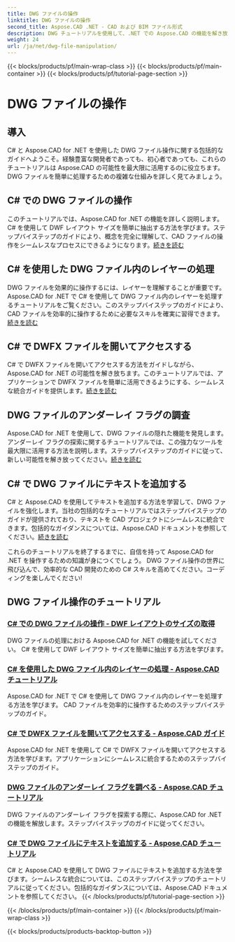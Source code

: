 ```yaml
---
title: DWG ファイルの操作
linktitle: DWG ファイルの操作
second_title: Aspose.CAD .NET - CAD および BIM ファイル形式
description: DWG チュートリアルを使用して、.NET での Aspose.CAD の機能を解き放ちます。 C# をマスターして、効率的な CAD 処理を行い、DWF レイアウト サイズをシームレスに抽出します。
weight: 24
url: /ja/net/dwg-file-manipulation/
---
```


{{< blocks/products/pf/main-wrap-class >}}
{{< blocks/products/pf/main-container >}}
{{< blocks/products/pf/tutorial-page-section >}}

# DWG ファイルの操作


## 導入

C# と Aspose.CAD for .NET を使用した DWG ファイル操作に関する包括的なガイドへようこそ。経験豊富な開発者であっても、初心者であっても、これらのチュートリアルは Aspose.CAD の可能性を最大限に活用するのに役立ちます。 DWG ファイルを簡単に処理するための複雑な仕組みを詳しく見てみましょう。

## C# での DWG ファイルの操作
このチュートリアルでは、Aspose.CAD for .NET の機能を詳しく説明します。 C# を使用して DWF レイアウト サイズを簡単に抽出する方法を学びます。ステップバイステップのガイドにより、概念を完全に理解して、CAD ファイルの操作をシームレスなプロセスにできるようになります。[続きを読む](./get-size-of-dwf-layout/)

## C# を使用した DWG ファイル内のレイヤーの処理
DWG ファイルを効果的に操作するには、レイヤーを理解することが重要です。 Aspose.CAD for .NET で C# を使用して DWG ファイル内のレイヤーを処理するチュートリアルをご覧ください。このステップバイステップのガイドにより、CAD ファイルを効率的に操作するために必要なスキルを確実に習得できます。[続きを読む](./support-of-layers/)

## C# で DWFX ファイルを開いてアクセスする
C# で DWFX ファイルを開いてアクセスする方法をガイドしながら、Aspose.CAD for .NET の可能性を解き放ちます。このチュートリアルでは、アプリケーションで DWFX ファイルを簡単に活用できるようにする、シームレスな統合ガイドを提供します。[続きを読む](./opening-and-accessing-dwfx-files/)

## DWG ファイルのアンダーレイ フラグの調査
Aspose.CAD for .NET を使用して、DWG ファイルの隠れた機能を発見します。アンダーレイ フラグの探索に関するチュートリアルでは、この強力なツールを最大限に活用する方法を説明します。ステップバイステップのガイドに従って、新しい可能性を解き放ってください。[続きを読む](./exploring-underlay-flags-of-dwg/)

## C# で DWG ファイルにテキストを追加する 
C# と Aspose.CAD を使用してテキストを追加する方法を学習して、DWG ファイルを強化します。当社の包括的なチュートリアルではステップバイステップのガイドが提供されており、テキストを CAD プロジェクトにシームレスに統合できます。包括的なガイダンスについては、Aspose.CAD ドキュメントを参照してください。[続きを読む](./adding-text-to-dwg/)

これらのチュートリアルを終了するまでに、自信を持って Aspose.CAD for .NET を操作するための知識が身につくでしょう。 DWG ファイル操作の世界に飛び込んで、効率的な CAD 開発のための C# スキルを高めてください。コーディングを楽しんでください!
## DWG ファイル操作のチュートリアル
### [C# での DWG ファイルの操作 - DWF レイアウトのサイズの取得](./get-size-of-dwf-layout/)
DWG ファイルの処理における Aspose.CAD for .NET の機能を試してください。 C# を使用して DWF レイアウト サイズを簡単に抽出する方法を学びます。
### [C# を使用した DWG ファイル内のレイヤーの処理 - Aspose.CAD チュートリアル](./support-of-layers/)
Aspose.CAD for .NET で C# を使用して DWG ファイル内のレイヤーを処理する方法を学びます。 CAD ファイルを効率的に操作するためのステップバイステップのガイド。
### [C# で DWFX ファイルを開いてアクセスする - Aspose.CAD ガイド](./opening-and-accessing-dwfx-files/)
Aspose.CAD for .NET を使用して C# で DWFX ファイルを開いてアクセスする方法を学びます。アプリケーションにシームレスに統合するためのステップバイステップのガイド。
### [DWG ファイルのアンダーレイ フラグを調べる - Aspose.CAD チュートリアル](./exploring-underlay-flags-of-dwg/)
DWG ファイルのアンダーレイ フラグを探索する際に、Aspose.CAD for .NET の機能を解放します。ステップバイステップのガイドに従ってください。
### [C# で DWG ファイルにテキストを追加する - Aspose.CAD チュートリアル](./adding-text-to-dwg/)
C# と Aspose.CAD を使用して DWG ファイルにテキストを追加する方法を学びます。シームレスな統合については、このステップバイステップのチュートリアルに従ってください。包括的なガイダンスについては、Aspose.CAD ドキュメントを参照してください。
{{< /blocks/products/pf/tutorial-page-section >}}

{{< /blocks/products/pf/main-container >}}
{{< /blocks/products/pf/main-wrap-class >}}

{{< blocks/products/products-backtop-button >}}
